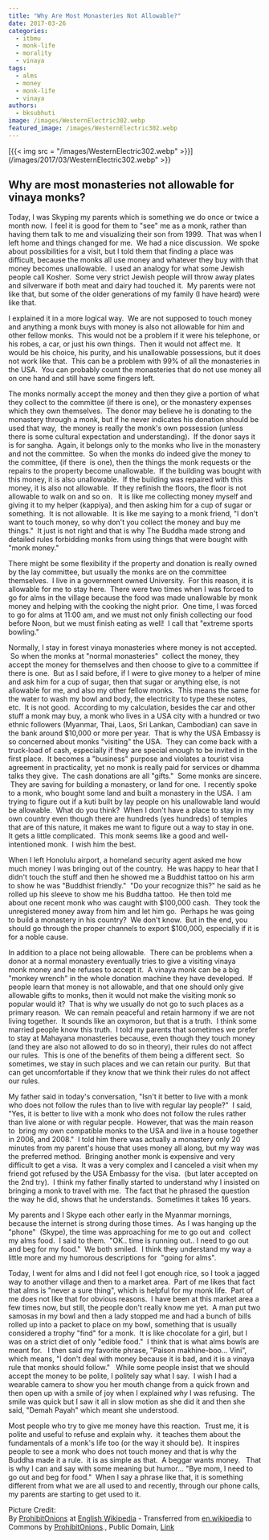 ```yaml
---
title: "Why Are Most Monasteries Not Allowable?"
date: 2017-03-26
categories: 
  - itbmu
  - monk-life
  - morality
  - vinaya
tags: 
  - alms
  - money
  - monk-life
  - vinaya
authors: 
  - bksubhuti
image: /images/WesternElectric302.webp
featured_image: /images/WesternElectric302.webp
---
```


[{{< img src = "/images/WesternElectric302.webp" >}}](/images/2017/03/WesternElectric302.webp" >}}

## Why are most monasteries not allowable for vinaya monks?

Today, I was Skyping my parents which is something we do once or twice a month now.  I feel it is good for them to "see" me as a monk, rather than having them talk to me and visualizing their son from 1999.  That was when I left home and things changed for me.  We had a nice discussion.  We spoke about possibilities for a visit, but I told them that finding a place was difficult, because the monks all use money and whatever they buy with that money becomes unallowable.  I used an analogy for what some Jewish people call Kosher.  Some very strict Jewish people will throw away plates and silverware if both meat and dairy had touched it.  My parents were not like that, but some of the older generations of my family (I have heard) were like that.

I explained it in a more logical way.  We are not supposed to touch money and anything a monk buys with money is also not allowable for him and other fellow monks.  This would not be a problem if it were his telephone, or his robes, a car, or just his own things.  Then it would not affect me.  It would be his choice, his purity, and his unallowable possessions, but it does not work like that.  This can be a problem with 99% of all the monasteries in the USA.  You can probably count the monasteries that do not use money all on one hand and still have some fingers left.  

The monks normally accept the money and then they give a portion of what they collect to the committee (if there is one), or the monastery expenses which they own themselves.  The donor may believe he is donating to the monastery through a monk, but if he never indicates his donation should be used that way,  the money is really the monk's own possession (unless there is some cultural expectation and understanding).  If the donor says it is for sangha.  Again, it belongs only to the monks who live in the monastery and not the committee.  So when the monks do indeed give the money to the committee, (if there  is one), then the things the monk requests or the repairs to the property become unallowable.  If the building was bought with this money, it is also unallowable.  If the building was repaired with this money, it is also not allowable.  If they refinish the floors, the floor is not allowable to walk on and so on.   It is like me collecting money myself and giving it to my helper (kappiya), and then asking him for a cup of sugar or something.  It is not allowable.  It is like me saying to a monk friend, "I don't want to touch money, so why don't you collect the money and buy me things."  It just is not right and that is why The Buddha made strong and detailed rules forbidding monks from using things that were bought with "monk money."

There might be some flexibility if the property and donation is really owned by the lay committee, but usually the monks are on the committee themselves.  I live in a government owned University.  For this reason, it is allowable for me to stay here.  There were two times when I was forced to go for alms in the village because the food was made unallowable by monk money and helping with the cooking the night prior.  One time, I was forced to go for alms at 11:00 am, and we must not only finish collecting our food before Noon, but we must finish eating as well!  I call that "extreme sports bowling."

Normally, I stay in forest vinaya monasteries where money is not accepted.  So when the monks at "normal monasteries"  collect the money, they accept the money for themselves and then choose to give to a committee if there is one.  But as I said before, if I were to give money to a helper of mine and ask him for a cup of sugar, then that sugar or anything else, is not allowable for me, and also my other fellow monks.  This means the same for the water to wash my bowl and body, the electricity to type these notes, etc.  It is not good.  According to my calculation, besides the car and other stuff a monk may buy, a monk who lives in a USA city with a hundred or two ethnic followers (Myanmar, Thai, Laos, Sri Lankan, Cambodian) can save in the bank around $10,000 or more per year.  That is why the USA Embassy is so concerned about monks "visiting" the USA.  They can come back with a truck-load of cash, especially if they are special enough to be invited in the first place.  It becomes a "business" purpose and violates a tourist visa agreement in practicality, yet no monk is really paid for services or dhamma talks they give.  The cash donations are all "gifts."  Some monks are sincere.  They are saving for building a monastery, or land for one.  I recently spoke to a monk, who bought some land and built a monastery in the USA.  I am trying to figure out if a kuti built by lay people on his unallowable land would be allowable.  What do you think?  When I don't have a place to stay in my own country even though there are hundreds (yes hundreds) of temples that are of this nature, it makes me want to figure out a way to stay in one.   It gets a little complicated.  This monk seems like a good and well-intentioned monk.  I wish him the best.

When I left Honolulu airport, a homeland security agent asked me how much money I was bringing out of the country.  He was happy to hear that I didn't touch the stuff and then he showed me a Buddhist tattoo on his arm to show he was "Buddhist friendly."  "Do your recognize this?" he said as he rolled up his sleeve to show me his Buddha tattoo.  He then told me about one recent monk who was caught with $100,000 cash.  They took the unregistered money away from him and let him go.  Perhaps he was going to build a monastery in his country?  We don't know.  But in the end, you should go through the proper channels to export $100,000, especially if it is for a noble cause.

In addition to a place not being allowable.  There can be problems when a donor at a normal monastery eventually tries to give a visiting vinaya monk money and he refuses to accept it.  A vinaya monk can be a big "monkey wrench" in the whole donation machine they have developed.  If people learn that money is not allowable, and that one should only give allowable gifts to monks, then it would not make the visiting monk so popular would it?  That is why we usually do not go to such places as a primary reason.  We can remain peaceful and retain harmony if we are not living together.  It sounds like an oxymoron, but that is a truth.  I think some married people know this truth.  I told my parents that sometimes we prefer to stay at Mahayana monasteries because, even though they touch money (and they are also not allowed to do so in theory), their rules do not affect our rules.  This is one of the benefits of them being a different sect.  So sometimes, we stay in such places and we can retain our purity.  But that can get uncomfortable if they know that we think their rules do not affect our rules.

My father said in today's conversation, "Isn't it better to live with a monk who does not follow the rules than to live with regular lay people?"  I said, "Yes, it is better to live with a monk who does not follow the rules rather than live alone or with regular people.  However, that was the main reason to  bring my own compatible monks to the USA and live in a house together in 2006, and 2008."  I told him there was actually a monastery only 20 minutes from my parent's house that uses money all along, but my way was the preferred method.  Bringing another monk is expensive and very difficult to get a visa.  It was a very complex and I canceled a visit when my friend got refused by the USA Embassy for the visa.  (but later accepted on the 2nd try).  I think my father finally started to understand why I insisted on bringing a monk to travel with me.  The fact that he phrased the question the way he did, shows that he understands.  Sometimes it takes 16 years.

My parents and I Skype each other early in the Myanmar mornings, because the internet is strong during those times.  As I was hanging up the "phone"  (Skype), the time was approaching for me to go out and  collect my alms food.  I said to them.  "OK.. time is running out.. I need to go out and beg for my food."  We both smiled.  I think they understand my way a little more and my humorous descriptions for  "going for alms".

Today, I went for alms and I did not feel I got enough rice, so I took a jagged way to another village and then to a market area.  Part of me likes that fact that alms is "never a sure thing", which is helpful for my monk life.  Part of me does not like that for obvious reasons.  I have been at this market area a few times now, but still, the people don't really know me yet.  A man put two samosas in my bowl and then a lady stopped me and had a bunch of bills rolled up into a packet to place on my bowl, something that is usually considered a trophy "find" for a monk.  It is like chocolate for a girl, but I was on a strict diet of only "edible food."  I think that is what alms bowls are meant for.   I then said my favorite phrase, "Paison makhine-boo... Vini", which means, "I don't deal with money because it is bad, and it is a vinaya rule that monks should follow."   While some people insist that we should accept the money to be polite, I politely say what I say.  I wish I had a wearable camera to show you her mouth change from a quick frown and then open up with a smile of joy when I explained _why_ I was refusing.  The smile was quick but I saw it all in slow motion as she did it and then she said, "Demah Payah" which meant she understood.

Most people who try to give me money have this reaction.  Trust me, it is polite and useful to refuse and explain why.  it teaches them about the fundamentals of a monk's life too (or the way it should be).  It inspires people to see a monk who does not touch money and that is why the Buddha made it a rule.  it is as simple as that.  A beggar wants money.   That is why I can and say with some meaning but humor... "Bye mom, I need to go out and beg for food."  When I say a phrase like that, it is something different from what we are all used to and recently, through our phone calls, my parents are starting to get used to it.

Picture Credit:  
By [ProhibitOnions](https://en.wikipedia.org/wiki/User:ProhibitOnions "wikipedia:User:ProhibitOnions") at [English Wikipedia](https://en.wikipedia.org/wiki/ "wikipedia:") - Transferred from [en.wikipedia](//en.wikipedia.org) to Commons by [ProhibitOnions](//commons.wikimedia.org/wiki/User:ProhibitOnions "User:ProhibitOnions")., Public Domain, [Link](https://commons.wikimedia.org/w/index.php?curid=4446552)
